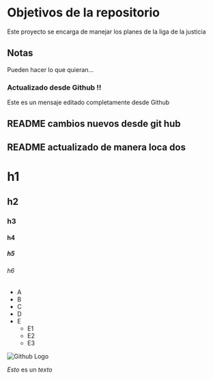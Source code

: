 # Objetivos de la repositorio

Este proyecto se encarga de manejar los planes de la liga de la justicia


## Notas
Pueden hacer lo que quieran...

### Actualizado desde Github !!
Este es un mensaje editado completamente desde Github

## README cambios nuevos desde git hub
## README actualizado de manera loca dos

# h1
## h2
### h3
#### h4
##### h5
###### h6

* A
* B
* C
* D
* E
  * E1
  * E2
  * E3

![Github Logo](https://avatars.githubusercontent.com/u/583231?v=4)

*Esto* es un  _texto_
